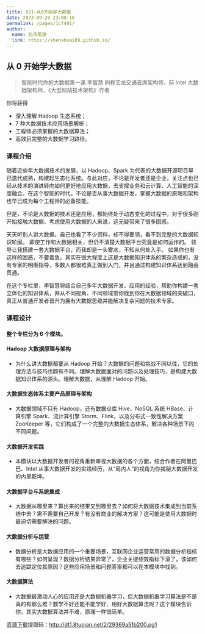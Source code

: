 ```yaml
---
title: 021-从0开始学大数据
date: 2023-09-20 23:08:18
permalink: /pages/1cf491/
author:
  name: 北鸟南游
  link: https://shenshuai89.github.io/
---
```


## 从 0 开始学大数据

> 智能时代你的大数据第一课
> 李智慧 同程艺龙交通首席架构师，前 Intel 大数据架构师，《大型网站技术架构》作者

你将获得

- 深入理解 Hadoop 生态系统；
- 7 种大数据技术应用场景解析；
- 工程师必须掌握的大数据算法；
- 高效且完整的大数据学习路径。

### 课程介绍

随着近些年大数据技术的发展，以 Hadoop、Spark 为代表的大数据开源项目早已迭代成熟，构建起生态化系统。与此对应，不论是开发者还是企业，关注点也已经从技术的演进转向如何更好地应用大数据，去支撑业务和云计算、人工智能的深度融合。在这个智能的时代，不论是否从事大数据开发，掌握大数据的原理和架构也早已成为每个工程师的必备技能。

但是，不论是大数据的技术还是应用，都始终处于动态变化的过程中。对于很多刚开始接触大数据、考虑使用大数据的人来说，这无疑带来了很多困惑。

天天听别人讲大数据，自己也看了不少资料，却不得要领，看不到完整的大数据知识轮廓。
即使工作和大数据相关，但仍不清楚大数据平台究竟是如何运作的。
领导让我搭建一套大数据平台，而我却是一头雾水，不知从何处入手。
如果你也有这样的困惑，不要着急。其实在很大程度上这是大数据知识体系的繁杂造成的，没有专家的明晰指导，多数人都很难真正做到入门，并且通过构建知识体系达到融会贯通。

在这个专栏里，李智慧将结合自己多年大数据开发、应用的经验，帮助你构建一套立体化的知识体系，并从不同视角、不同领域带你找到你在大数据领域的突破口，真正从普通开发者晋升为拥有大数据思维并能解决复杂问题的技术专家。

### 课程设计

#### 整个专栏分为 6 个模块。

#### Hadoop 大数据原理与架构

- 为什么讲大数据都要从 Hadoop 开始？大数据的问题和挑战不同以往，它的处理方法与技巧也颇有不同。理解大数据面对的问题以及处理技巧，是构建大数据知识体系的源头。理解大数据，从理解 Hadoop 开始。

#### 大数据生态体系主要产品原理与架构

- 大数据领域不只有 Hadoop，还有数据仓库 Hive、NoSQL 系统 HBase、计算引擎 Spark、流计算引擎 Storm、Flink，以及分布式一致性解决方案 ZooKeeper 等，它们构成了一个完整的大数据生态体系，解决各种场景下的不同问题。

#### 大数据开发实践

- 本模块以大数据开发者的视角重新审视大数据的各个方面，结合作者在阿里巴巴、Intel 从事大数据开发的实践经历，从“局内人”的视角为你揭秘大数据开发的内里乾坤。

#### 大数据平台与系统集成

- 大数据从哪里来？算出来的结果又到哪里去？如何将大数据技术集成到当前系统中去？需不需要自己开发？有没有商业的解决方案？这可能是使用大数据时最迫切需要解决的问题。

#### 大数据分析与运营

- 数据分析是大数据应用的一个重要场景，互联网企业运营常用的数据分析指标有哪些？如何呈现？数据分析结果异常了，企业关键绩效指标下滑了，该如何去追踪定位其原因？这些应用场景和问题答案都可以在本模块中找到。

#### 大数据算法

- 大数据最激动人心的应用还是大数据机器学习，但大数据机器学习算法是不是真的有那么难？数学不好还能不能学好、用好大数据算法呢？这个模块告诉你，其实大数据算法并不难，原理一样很简单。

[资源下载](https://pan.baidu.com/s/1WOCxTwVpl6yHvrsysrjuTw)提取码：http://dt1.8tupian.net/2/29369a51b200.pg1
